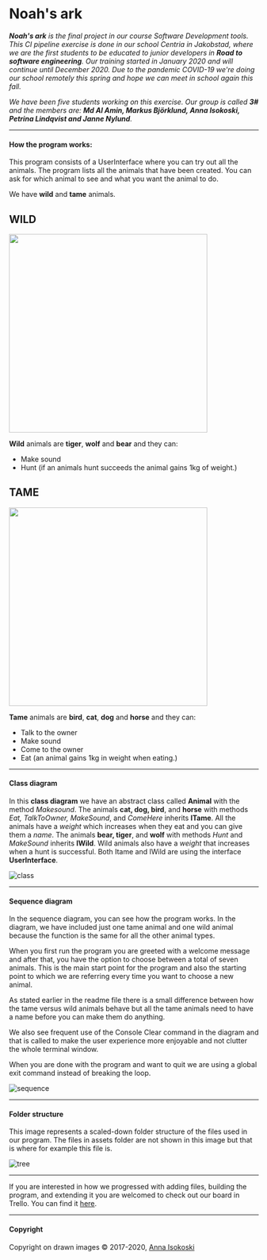 # Noah's ark #
_**Noah's ark** is the final project in our course Software Development tools. This CI pipeline exercise is done in our school Centria in Jakobstad, where we are the first students to be educated to junior developers in **Road to software engineering**. Our training started in January 2020 and will continue until December 2020. Due to the pandemic COVID-19 we're doing our school remotely this spring and hope we can meet in school again this fall._ 

_We have been five students working on this exercise. Our group is called **3#** and the members are: **Md Al Amin, Markus Björklund, Anna Isokoski, Petrina Lindqvist and Janne Nylund**._
_ _ _
#### How the program works: ####
This program consists of a UserInterface where you can try out all the animals. The program lists all the animals that have been created. You can ask for which animal to see and what you want the animal to do.

We have **wild** and **tame** animals. 

## WILD
 <img src="assets/zebra.png" width="400">
 
**Wild** animals are **tiger**, **wolf** and **bear** and they can:  
* Make sound
* Hunt (if an animals hunt succeeds the animal gains 1kg of weight.)
## TAME
<img src="assets/cat.png" width="400">

**Tame** animals are **bird**, **cat**, **dog** and **horse** and they can: 
* Talk to the owner
* Make sound
* Come to the owner
* Eat (an animal gains 1kg in weight when eating.)
_ _ _ 

#### Class diagram ####
In this **class diagram** we have an abstract class called **Animal** with the method _Makesound_. The animals **cat, dog, bird**, and **horse** with methods _Eat, TalkToOwner, MakeSound_, and _ComeHere_ inherits **ITame**. All the animals have a _weight_ which increases when they eat and you can give them a _name_. The animals **bear, tiger**, and **wolf** with methods _Hunt_ and _MakeSound_ inherits **IWild**. Wild animals also have a _weight_ that increases when a hunt is successful. Both Itame and IWild are using the interface **UserInterface**.

![class](assets/classdiagram.png)
_ _ _

#### Sequence diagram ####
In the sequence diagram, you can see how the program works. In the diagram, we have included just one tame animal and one wild animal because the function is the same for all the other animal types.

When you first run the program you are greeted with a welcome message and after that, you have the option to choose between a total of seven animals. This is the main start point for the program and also the starting point to which we are referring every time you want to choose a new animal.

As stated earlier in the readme file there is a small difference between how the tame versus wild animals behave but all the tame animals need to have a name before you can make them do anything.

We also see frequent use of the Console Clear command in the diagram and that is called to make the user experience more enjoyable and not clutter the whole terminal window.

When you are done with the program and want to quit we are using a global exit command instead of breaking the loop.

![sequence](assets/sequence_dia.png)
_ _ _

#### Folder structure ####
This image represents a scaled-down folder structure of the files used in our program. The files in assets folder are not shown in this image but that is where for example this file is.

![tree](assets/folder-structure-user-friendly.png)

_ _ _

If you are interested in how we progressed with adding files, building the program, and extending it you are welcomed to check out our board in Trello. You can find it [here](https://trello.com/b/a4C3DPrX/3sharp).

_ _ _

#### Copyright ####
Copyright on drawn images © 2017-2020, [Anna Isokoski](https://www.instagram.com/eclipticanna/)
